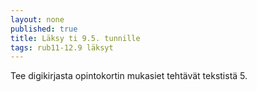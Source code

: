 ```yaml
---
layout: none
published: true
title: Läksy ti 9.5. tunnille
tags: rub11-12.9 läksyt
---
```

Tee digikirjasta opintokortin mukasiet tehtävät tekstistä 5.
